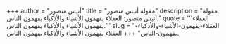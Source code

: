 +++
author = "أنيس منصور"
title = "مقولة أنيس منصور"
description = "مقولة أنيس منصور: العقلاء يفهمون الأشياء والأذكياء يفهمون الناس."
quote = '''العقلاء يفهمون الأشياء والأذكياء يفهمون الناس.'''
slug = "العقلاء-يفهمون-الأشياء-والأذكياء-يفهمون-الناس"
+++
العقلاء يفهمون الأشياء والأذكياء يفهمون الناس.
